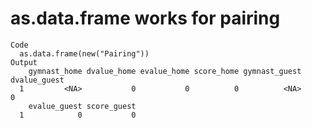# as.data.frame works for pairing

    Code
      as.data.frame(new("Pairing"))
    Output
        gymnast_home dvalue_home evalue_home score_home gymnast_guest dvalue_guest
      1         <NA>           0           0          0          <NA>            0
        evalue_guest score_guest
      1            0           0

